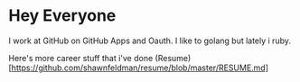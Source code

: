 # Hey Everyone
I work at GitHub on GitHub Apps and Oauth. I like to golang but lately i ruby.  

Here's  more career stuff that i've done (Resume)[https://github.com/shawnfeldman/resume/blob/master/RESUME.md]

